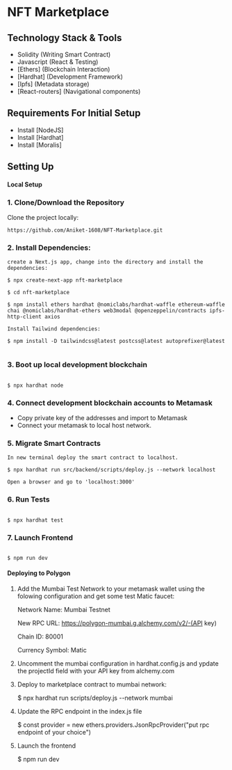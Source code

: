 # NFT Marketplace

## Technology Stack & Tools

- Solidity (Writing Smart Contract)
- Javascript (React & Testing)
- [Ethers] (Blockchain Interaction)
- [Hardhat] (Development Framework)
- [Ipfs] (Metadata storage)
- [React-routers] (Navigational components)

## Requirements For Initial Setup
- Install [NodeJS] 
- Install [Hardhat]
- Install [Moralis]

## Setting Up

#### Local Setup

### 1. Clone/Download the Repository
Clone the project locally:

```
https://github.com/Aniket-1608/NFT-Marketplace.git

```
### 2. Install Dependencies:
```
create a Next.js app, change into the directory and install the dependencies: 

$ npx create-next-app nft-marketplace

$ cd nft-marketplace

$ npm install ethers hardhat @nomiclabs/hardhat-waffle ethereum-waffle chai @nomiclabs/hardhat-ethers web3modal @openzeppelin/contracts ipfs-http-client axios

Install Tailwind dependencies:

$ npm install -D tailwindcss@latest postcss@latest autoprefixer@latest


```
### 3. Boot up local development blockchain
```

$ npx hardhat node

```

### 4. Connect development blockchain accounts to Metamask

- Copy private key of the addresses and import to Metamask
- Connect your metamask to local host network.


### 5. Migrate Smart Contracts
```
In new terminal deploy the smart contract to localhost.

$ npx hardhat run src/backend/scripts/deploy.js --network localhost

Open a browser and go to 'localhost:3000' 

```
### 6. Run Tests
```

$ npx hardhat test
```

### 7. Launch Frontend
```

$ npm run dev
```
#### Deploying to Polygon

1. Add the Mumbai Test Network to your metamask wallet using the folowing configuration and get some test Matic faucet:

    Network Name: Mumbai Testnet
    
    New RPC URL: https://polygon-mumbai.g.alchemy.com/v2/-(API key)

    Chain ID: 80001

    Currency Symbol: Matic

2. Uncomment the mumbai configuration in hardhat.config.js and ypdate the projectId field with your API key from alchemy.com

3. Deploy to marketplace contract to mumbai network:

    $ npx hardhat run scripts/deploy.js --network mumbai

4. Update the RPC endpoint in the index.js file

    $ const provider = new ethers.providers.JsonRpcProvider("put rpc endpoint of your choice")

5. Launch the frontend

    $ npm run dev






